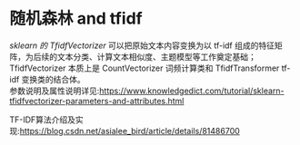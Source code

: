 # 随机森林 and tfidf

*sklearn 的 TfidfVectorizer* 可以把原始文本内容变换为以 tf-idf 组成的特征矩阵，为后续的文本分类、计算文本相似度、主题模型等工作奠定基础；TfidfVectorizer 本质上是 CountVectorizer 词频计算类和 TfidfTransformer tf-idf 变换类的结合体。\
参数说明及属性说明详见:https://www.knowledgedict.com/tutorial/sklearn-tfidfvectorizer-parameters-and-attributes.html

TF-IDF算法介绍及实现:https://blog.csdn.net/asialee_bird/article/details/81486700
